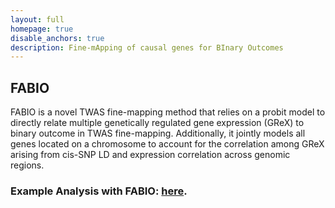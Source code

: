 ```yaml
---
layout: full
homepage: true
disable_anchors: true
description: Fine-mApping of causal genes for BInary Outcomes
---
```

## FABIO
FABIO is a novel TWAS fine-mapping method that relies on a probit model to directly relate multiple genetically regulated gene expression (GReX) to binary outcome in TWAS fine-mapping. Additionally, it jointly models all genes located on a chromosome to account for the correlation among GReX arising from cis-SNP LD and expression correlation across genomic regions.

### Example Analysis with FABIO: [here](https://superggbond.github.io/FABIO/documentation/04_FABIO_Example.html).
